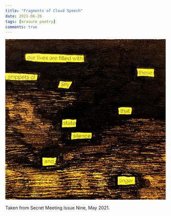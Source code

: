 ```yaml
---
title: "Fragments of Cloud Speech"
date: 2021-06-28
tags: [erasure poetry]
comments: true
---
```


<img src="/assets/images/articles/2021/excerpts.jpeg" alt="erasure poem: our lives are filled with/these snippets of sky/ that state silence/ and linger" title="Put this on an inspirational wall quote, I dare you" class="responsive"><br>

Taken from Secret Meeting Issue Nine, May 2021.

